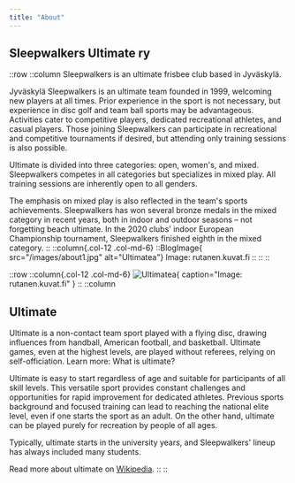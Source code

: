 ```yaml
---
title: "About"
---
```

## Sleepwalkers Ultimate ry

::row
  ::column
Sleepwalkers is an ultimate frisbee club based in Jyväskylä.

Jyväskylä Sleepwalkers is an ultimate team founded in 1999, welcoming new players at all times. Prior experience in the sport is not necessary, but experience in disc golf and team ball sports may be advantageous. Activities cater to competitive players, dedicated recreational athletes, and casual players. Those joining Sleepwalkers can participate in recreational and competitive tournaments if desired, but attending only training sessions is also possible.

Ultimate is divided into three categories: open, women's, and mixed. Sleepwalkers competes in all categories but specializes in mixed play. All training sessions are inherently open to all genders.

The emphasis on mixed play is also reflected in the team's sports achievements. Sleepwalkers has won several bronze medals in the mixed category in recent years, both in indoor and outdoor seasons – not forgetting beach ultimate. In the 2020 clubs' indoor European Championship tournament, Sleepwalkers finished eighth in the mixed category.
   ::
  ::column{.col-12 .col-md-6}
    ::BlogImage{ src="/images/about1.jpg" alt="Ultimatea"}
      Image: rutanen.kuvat.fi
    ::
  ::
::

::row
  ::column{.col-12 .col-md-6}
    ![Ultimatea](/images/about2.jpg){ caption="Image: rutanen.kuvat.fi" }
  ::
  ::column

## Ultimate

Ultimate is a non-contact team sport played with a flying disc, drawing influences from handball, American football, and basketball. Ultimate games, even at the highest levels, are played without referees, relying on self-officiation. Learn more: What is ultimate?

Ultimate is easy to start regardless of age and suitable for participants of all skill levels. This versatile sport provides constant challenges and opportunities for rapid improvement for dedicated athletes. Previous sports background and focused training can lead to reaching the national elite level, even if one starts the sport as an adult. On the other hand, ultimate can be played purely for recreation by people of all ages.

Typically, ultimate starts in the university years, and Sleepwalkers' lineup has always included many students.

Read more about ultimate on [Wikipedia](https://en.wikipedia.org/wiki/Ultimate_(sport)).
  ::
::
